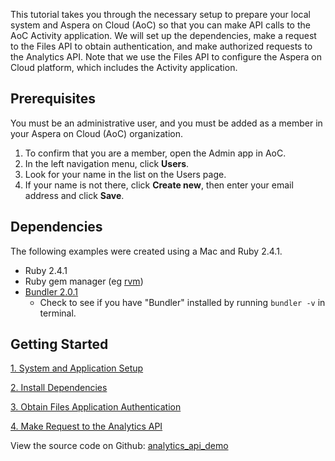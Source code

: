 This tutorial takes you through the necessary setup to prepare your local system and Aspera on Cloud (AoC) so that you can make API calls to the AoC Activity application. We will set up the dependencies, make a request to the Files API to obtain authentication, and make authorized requests to the Analytics API. Note that we use the Files API to configure the Aspera on Cloud platform, which includes the Activity application.

## Prerequisites

You must be an administrative user, and you must be added as a member in your Aspera on Cloud (AoC) organization.
1. To confirm that you are a member, open the Admin app in AoC.
1. In the left navigation menu, click **Users**.
1. Look for your name in the list on the Users page.
1. If your name is not there, click **Create new**, then enter your email address and click **Save**.

## Dependencies

The following examples were created using a Mac and Ruby 2.4.1.

* Ruby 2.4.1
* Ruby gem manager (eg [rvm](https://rvm.io/))
* [Bundler 2.0.1](https://bundler.io/)
  * Check to see if you have "Bundler" installed by running `bundler -v` in terminal.

## Getting Started

[1. System and Application Setup](./setup.md)

[2. Install Dependencies](./dependencies.md)

[3. Obtain Files Application Authentication](./authentication.md)

[4. Make Request to the Analytics API](./analytics-api.md)

View the source code on Github: [analytics_api_demo](https://github.com/LauraKirby/aspera-ibm-analytics-api/tree/master/analytics-api-demo)
